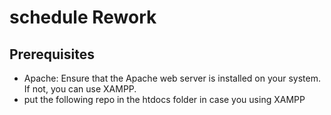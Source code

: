 # schedule Rework

## Prerequisites
- Apache: Ensure that the Apache web server is installed on your system. If not, you can use XAMPP.
- put the following repo in the htdocs folder in case you using XAMPP
